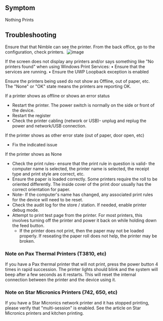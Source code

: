 ## Symptom
Nothing Prints

## Troubleshooting
Ensure that that Nimble can see the printer. 
From the back office, go to the configuration, check printers.
﻿
![image](https://github.com/user-attachments/assets/f7926f9c-c0b2-4dac-852c-f533b77ce941)

If the screen does not display any printers and/or says something like "No printers found" when using Windows Print Services:
	• Ensure that the services are running. 
	• Ensure the UWP Loopback exception is enabled


Ensure the printers being used do not show as Offline, out of paper, etc. The "None" or "OK" state means the printers are reporting OK.

If a printer shows as offline or shows an error status
* Restart the printer. The power switch is normally on the side or front of the device.
* Restart the register
* Check the printer cabling (network or USB)- unplug and replug the power and network/USB connection.
	
If the printer shows as other error state (out of paper, door open, etc)
* Fix the indicated issue

If the printer shows as None
* Check the print rules- ensure that the print rule in question is valid- the computer name is selected, the printer name is selected, the receipt type and print style are correct, etc.
* Ensure the paper is loaded correctly. Some printers require the roll to be oriented differently. The inside cover of the print door usually has the correct orientation for paper.
* Note- If the computer's name has changed, any associated print rules for the device will need to be reset.
* Check the audit log for the store / station. If needed, enable printer debug mode.
* Attempt to print test page from the printer. For most printers, this involves turning off the printer and power it back on while holding down the feed button.
   * If the printer does not print, then the paper may not be loaded properly. If reseating the paper roll does not help, the printer may be broken.

### Note on Pax Thermal Printers (T3810, etc)
If you have a Pax thermal printer that will not print, press the power button 4 times in rapid succession. The printer lights should blink and the system will beep after a few seconds as it restarts. 
This will reset the internal connection between the printer and the device using it.

### Note on Star Micronics Printers (742, 650, etc)
If you have a Star Micronics network printer and it has stopped printing, please verify that "multi-session" is enabled. See the article on Star Micronics printers and kitchen printing.
